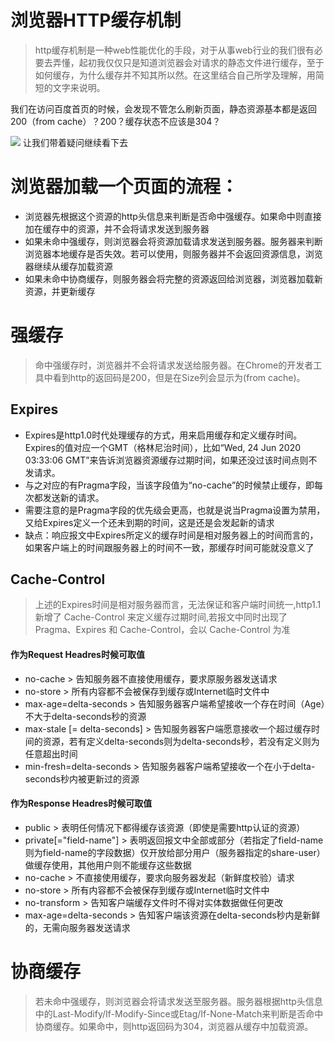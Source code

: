 # 浏览器HTTP缓存机制
> http缓存机制是一种web性能优化的手段，对于从事web行业的我们很有必要去弄懂，起初我仅仅只是知道浏览器会对请求的静态文件进行缓存，至于如何缓存，为什么缓存并不知其所以然。在这里结合自己所学及理解，用简短的文字来说明。

我们在访问百度首页的时候，会发现不管怎么刷新页面，静态资源基本都是返回 200（from cache）？200？缓存状态不应该是304？

![](http://www.gushisan.cn/blog1.png)
让我们带着疑问继续看下去
# 浏览器加载一个页面的流程：
- 浏览器先根据这个资源的http头信息来判断是否命中强缓存。如果命中则直接加在缓存中的资源，并不会将请求发送到服务器
- 如果未命中强缓存，则浏览器会将资源加载请求发送到服务器。服务器来判断浏览器本地缓存是否失效。若可以使用，则服务器并不会返回资源信息，浏览器继续从缓存加载资源
- 如果未命中协商缓存，则服务器会将完整的资源返回给浏览器，浏览器加载新资源，并更新缓存

# 强缓存
> 命中强缓存时，浏览器并不会将请求发送给服务器。在Chrome的开发者工具中看到http的返回码是200，但是在Size列会显示为(from cache)。
## Expires
- Expires是http1.0时代处理缓存的方式，用来启用缓存和定义缓存时间。Expires的值对应一个GMT（格林尼治时间），比如“Wed, 24 Jun 2020 03:33:06 GMT”来告诉浏览器资源缓存过期时间，如果还没过该时间点则不发请求。
- 与之对应的有Pragma字段，当该字段值为“no-cache”的时候禁止缓存，即每次都发送新的请求。
- 需要注意的是Pragma字段的优先级会更高，也就是说当Pragma设置为禁用，又给Expires定义一个还未到期的时间，这是还是会发起新的请求
- 缺点：响应报文中Expires所定义的缓存时间是相对服务器上的时间而言的，如果客户端上的时间跟服务器上的时间不一致，那缓存时间可能就没意义了

## Cache-Control
> 上述的Expires时间是相对服务器而言，无法保证和客户端时间统一,http1.1新增了 Cache-Control 来定义缓存过期时间,若报文中同时出现了 Pragma、Expires 和 Cache-Control，会以 Cache-Control 为准

#### 作为Request Headres时候可取值
- no-cache > 告知服务器不直接使用缓存，要求原服务器发送请求
- no-store > 所有内容都不会被保存到缓存或Internet临时文件中
- max-age=delta-seconds > 告知服务器客户端希望接收一个存在时间（Age）不大于delta-seconds秒的资源
- max-stale [= delta-seconds] > 告知服务器客户端愿意接收一个超过缓存时间的资源，若有定义delta-seconds则为delta-seconds秒，若没有定义则为任意超出时间
- min-fresh=delta-seconds > 告知服务器客户端希望接收一个在小于delta-seconds秒内被更新过的资源
#### 作为Response Headres时候可取值
- public > 表明任何情况下都得缓存该资源（即使是需要http认证的资源）
- private[="field-name"] > 表明返回报文中全部或部分（若指定了field-name则为field-name的字段数据）仅开放给部分用户（服务器指定的share-user）做缓存使用，其他用户则不能缓存这些数据
- no-cache > 不直接使用缓存，要求向服务器发起（新鲜度校验）请求
- no-store > 所有内容都不会被保存到缓存或Internet临时文件中
- no-transform > 告知客户端缓存文件时不得对实体数据做任何更改
- max-age=delta-seconds > 告知客户端该资源在delta-seconds秒内是新鲜的，无需向服务器发送请求

# 协商缓存
> 若未命中强缓存，则浏览器会将请求发送至服务器。服务器根据http头信息中的Last-Modify/If-Modify-Since或Etag/If-None-Match来判断是否命中协商缓存。如果命中，则http返回码为304，浏览器从缓存中加载资源。